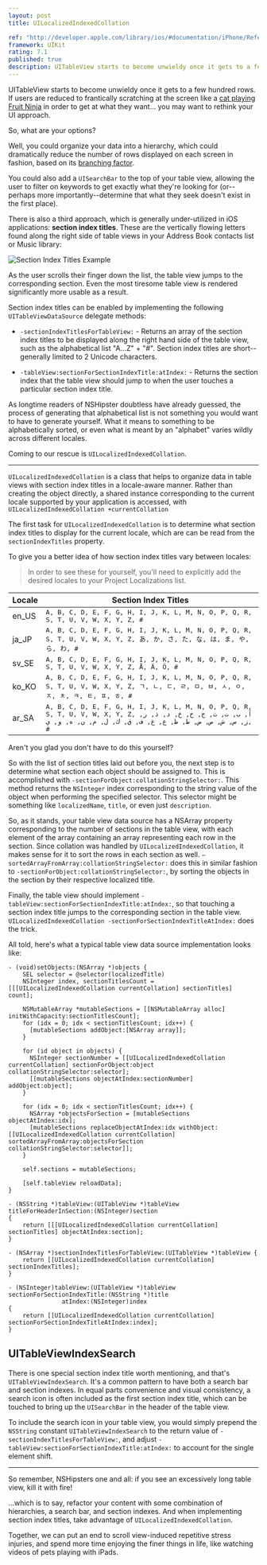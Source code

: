 ```yaml
---
layout: post
title: UILocalizedIndexedCollation

ref: "http://developer.apple.com/library/ios/#documentation/iPhone/Reference/UILocalizedIndexedCollation_Class/UILocalizedIndexedCollation.html"
framework: UIKit
rating: 7.1
published: true
description: UITableView starts to become unwieldy once it gets to a few hundred rows. If users are reduced to frantically scratching at the screen like a cat playing Fruit Ninja in order to get at what they want… you may want to rethink your UI approach.
---
```


UITableView starts to become unwieldy once it gets to a few hundred rows. If users are reduced to frantically scratching at the screen like a [cat playing Fruit Ninja](http://www.youtube.com/watch?v=CdEBgZ5Y46U) in order to get at what they want... you may want to rethink your UI approach.

So, what are your options?

Well, you could organize your data into a hierarchy, which could dramatically reduce the number of rows displayed on each screen in fashion, based on its [branching factor](http://en.wikipedia.org/wiki/Branching_factor).

You could also add a `UISearchBar` to the top of your table view, allowing the user to filter on keywords to get exactly what they're looking for (or--perhaps more importantly--determine that what they seek doesn't exist in the first place).

There is also a third approach, which is generally under-utilized in iOS applications: **section index titles**. These are the vertically flowing letters found along the right side of table views in your Address Book contacts list or Music library:

![Section Index Titles Example](http://nshipster.s3.amazonaws.com/uilocalizedindexedcollation-example.png)

As the user scrolls their finger down the list, the table view jumps to the corresponding section. Even the most tiresome table view is rendered significantly more usable as a result.

Section index titles can be enabled by implementing the following `UITableViewDataSource` delegate methods:

- `-sectionIndexTitlesForTableView:` - Returns an array of the section index titles to be displayed along the right hand side of the table view, such as the alphabetical list "A...Z" + "#". Section index titles are short--generally limited to 2 Unicode characters.

- `-tableView:sectionForSectionIndexTitle:atIndex:` - Returns the section index that the table view should jump to when the user touches a particular section index title.

As longtime readers of NSHipster doubtless have already guessed, the process of generating that alphabetical list is not something you would want to have to generate yourself. What it means to something to be alphabetically sorted, or even what is meant by an "alphabet" varies wildly across different locales.

Coming to our rescue is `UILocalizedIndexedCollation`.

---

`UILocalizedIndexedCollation` is a class that helps to organize data in table views with section index titles in a locale-aware manner. Rather than creating the object directly, a shared instance corresponding to the current locale supported by your application is accessed, with `UILocalizedIndexedCollation +currentCollation`

The first task for `UILocalizedIndexedCollation` is to determine what section index titles to display for the current locale, which are can be read from the `sectionIndexTitles` property.

To give you a better idea of how section index titles vary between locales:

> In order to see these for yourself, you'll need to explicitly add the desired locales to your Project Localizations list.

<table>
  <thead>
    <tr>
      <th>Locale</th>
      <th>Section Index Titles</th>
    </tr>
  </thead>
  <tbody>
    <tr>
      <td>en_US</td>
      <td><tt>A, B, C, D, E, F, G, H, I, J, K, L, M, N, O, P, Q, R, S, T, U, V, W, X, Y, Z, #</tt></td>
    </tr>
    <tr>
      <td>ja_JP</td>
      <td><tt>A, B, C, D, E, F, G, H, I, J, K, L, M, N, O, P, Q, R, S, T, U, V, W, X, Y, Z, あ, か, さ, た, な, は, ま, や, ら, わ, #</tt></td>
    </tr>
    <tr>
      <td>sv_SE</td>
      <td><tt>A, B, C, D, E, F, G, H, I, J, K, L, M, N, O, P, Q, R, S, T, U, V, W, X, Y, Z, Å, Ä, Ö, #</tt></td>
    </tr>
    <tr>
      <td>ko_KO</td>
      <td><tt>A, B, C, D, E, F, G, H, I, J, K, L, M, N, O, P, Q, R, S, T, U, V, W, X, Y, Z, ㄱ, ㄴ, ㄷ, ㄹ, ㅁ, ㅂ, ㅅ, ㅇ, ㅈ, ㅊ, ㅋ, ㅌ, ㅍ, ㅎ, #</tt></td>
    </tr>
    <tr>
      <td>ar_SA</td>
      <td><tt>A, B, C, D, E, F, G, H, I, J, K, L, M, N, O, P, Q, R, S, T, U, V, W, X, Y, Z, آ, ب, ت, ث, ج, ح, خ, د, ذ, ر, ز, س, ش, ص, ض, ط, ظ, ع, غ, ف, ق, ك, ل, م, ن, ه, و, ي, #</tt></td>
    </tr>
  </tbody>
</table>

Aren't you glad you don't have to do this yourself?

So with the list of section titles laid out before you, the next step is to determine what section each object should be assigned to. This is accomplished with `-sectionForObject:collationStringSelector:`. This method returns the `NSInteger` index corresponding to the string value of the object when performing the specified selector. This selector might be something like `localizedName`, `title`, or even just `description`.

So, as it stands, your table view data source has a NSArray property corresponding to the number of sections in the table view, with each element of the array containing an array representing each row in the section. Since collation was handled by `UILocalizedIndexedCollation`, it makes sense for it to sort the rows in each section as well. `– sortedArrayFromArray:collationStringSelector:` does this in similar fashion to `-sectionForObject:collationStringSelector:`, by sorting the objects in the section by their respective localized title.

Finally, the table view should implement `-tableView:sectionForSectionIndexTitle:atIndex:`, so that touching a section index title jumps to the corresponding section in the table view. `UILocalizedIndexedCollation -sectionForSectionIndexTitleAtIndex:` does the trick.

All told, here's what a typical table view data source implementation looks like:

~~~{objective-c}
- (void)setObjects:(NSArray *)objects {
    SEL selector = @selector(localizedTitle)
    NSInteger index, sectionTitlesCount = [[[UILocalizedIndexedCollation currentCollation] sectionTitles] count];

    NSMutableArray *mutableSections = [[NSMutableArray alloc] initWithCapacity:sectionTitlesCount];
    for (idx = 0; idx < sectionTitlesCount; idx++) {
      [mutableSections addObject:[NSArray array]];
    }

    for (id object in objects) {
      NSInteger sectionNumber = [[UILocalizedIndexedCollation currentCollation] sectionForObject:object collationStringSelector:selector];
      [[mutableSections objectAtIndex:sectionNumber] addObject:object];
    }

    for (idx = 0; idx < sectionTitlesCount; idx++) {
      NSArray *objectsForSection = [mutableSections objectAtIndex:idx];
      [mutableSections replaceObjectAtIndex:idx withObject:[[UILocalizedIndexedCollation currentCollation] sortedArrayFromArray:objectsForSection collationStringSelector:selector]];
    }

    self.sections = mutableSections;

    [self.tableView reloadData];
}

- (NSString *)tableView:(UITableView *)tableView
titleForHeaderInSection:(NSInteger)section
{
    return [[[UILocalizedIndexedCollation currentCollation] sectionTitles] objectAtIndex:section];
}

- (NSArray *)sectionIndexTitlesForTableView:(UITableView *)tableView {
    return [[UILocalizedIndexedCollation currentCollation] sectionIndexTitles];
}

- (NSInteger)tableView:(UITableView *)tableView
sectionForSectionIndexTitle:(NSString *)title
               atIndex:(NSInteger)index
{
    return [[UILocalizedIndexedCollation currentCollation] sectionForSectionIndexTitleAtIndex:index];
}
~~~

## UITableViewIndexSearch

There is one special section index title worth mentioning, and that's `UITableViewIndexSearch`. It's a common pattern to have both a search bar and section indexes. In equal parts convenience and visual consistency, a search icon is often included as the first section index title, which can be touched to bring up the `UISearchBar` in the header of the table view.

To include the search icon in your table view, you would simply prepend the `NSString` constant `UITableViewIndexSearch` to the return value of `-sectionIndexTitlesForTableView:`, and adjust `-tableView:sectionForSectionIndexTitle:atIndex:` to account for the single element shift.

---

So remember, NSHipsters one and all: if you see an excessively long table view, kill it with fire!

...which is to say, refactor your content with some combination of hierarchies, a search bar, and section indexes. And when implementing section index titles, take advantage of `UILocalizedIndexedCollation`.

Together, we can put an end to scroll view-induced repetitive stress injuries, and spend more time enjoying the finer things in life, like watching videos of pets playing with iPads.

